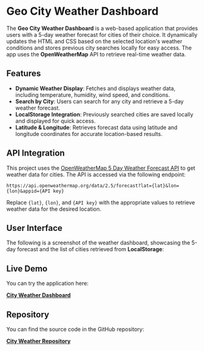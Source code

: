 # Geo City Weather Dashboard

The **Geo City Weather Dashboard** is a web-based application that provides users with a 5-day weather forecast for cities of their choice. It dynamically updates the HTML and CSS based on the selected location's weather conditions and stores previous city searches locally for easy access. The app uses the **OpenWeatherMap** API to retrieve real-time weather data.

## Features

- **Dynamic Weather Display**: Fetches and displays weather data, including temperature, humidity, wind speed, and conditions.
- **Search by City**: Users can search for any city and retrieve a 5-day weather forecast.
- **LocalStorage Integration**: Previously searched cities are saved locally and displayed for quick access.
- **Latitude & Longitude**: Retrieves forecast data using latitude and longitude coordinates for accurate location-based results.

## API Integration

This project uses the [OpenWeatherMap 5 Day Weather Forecast API](https://openweathermap.org/forecast5) to get weather data for cities. The API is accessed via the following endpoint:

```
https://api.openweathermap.org/data/2.5/forecast?lat={lat}&lon={lon}&appid={API key}
```

Replace `{lat}`, `{lon}`, and `{API key}` with the appropriate values to retrieve weather data for the desired location.

## User Interface

The following is a screenshot of the weather dashboard, showcasing the 5-day forecast and the list of cities retrieved from **LocalStorage**:

## Live Demo

You can try the application here:

[**City Weather Dashboard**](https://mrgithubby.github.io/Weather-Tracker3/)

## Repository

You can find the source code in the GitHub repository:

[**City Weather Repository**](https://github.com/MrGithubby/Weather-Tracker3)